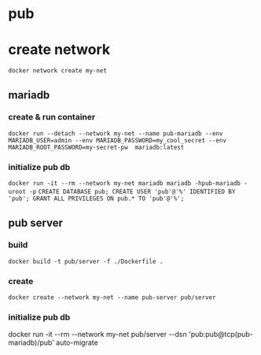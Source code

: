 # pub

# create network
`docker network create my-net`

## mariadb
### create & run container
`docker run --detach --network my-net --name pub-mariadb --env MARIADB_USER=admin --env MARIADB_PASSWORD=my_cool_secret --env MARIADB_ROOT_PASSWORD=my-secret-pw  mariadb:latest`

### initialize pub db
`docker run -it --rm --network my-net mariadb mariadb -hpub-mariadb -uroot -p`
``
CREATE DATABASE pub;
CREATE USER 'pub'@'%' IDENTIFIED BY 'pub';
GRANT ALL PRIVILEGES ON pub.* TO 'pub'@'%';
``

## pub server

### build
`docker build -t pub/server -f ./Dockerfile .`

### create
`docker create --network my-net --name pub-server pub/server`

### initialize pub db
docker run -it --rm --network my-net pub/server --dsn 'pub:pub@tcp(pub-mariadb)/pub' auto-migrate
